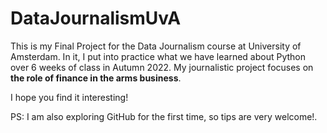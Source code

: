 # DataJournalismUvA
This is my Final Project for the Data Journalism course at University of Amsterdam. 
In it, I put into practice what we have learned about Python over 6 weeks of class in Autumn 2022.
My journalistic project focuses on **the role of finance in the arms business**.

I hope you find it interesting!

PS: I am also exploring GitHub for the first time, so tips are very welcome!.
